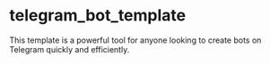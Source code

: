 # telegram_bot_template
This template is a powerful tool for anyone looking to create bots on Telegram quickly and efficiently.
